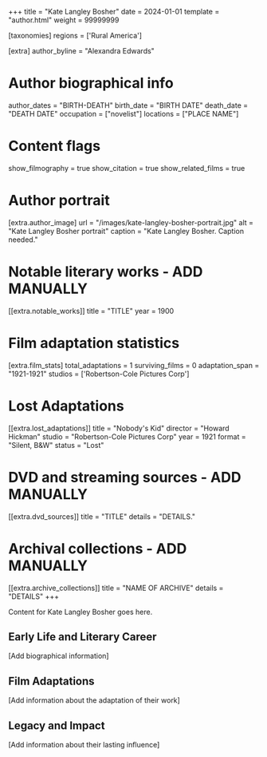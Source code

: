 +++
title = "Kate Langley Bosher"
date = 2024-01-01
template = "author.html"
weight = 99999999

[taxonomies]
regions = ['Rural America']

[extra]
author_byline = "Alexandra Edwards"

# Author biographical info
author_dates = "BIRTH-DEATH"
birth_date = "BIRTH DATE"
death_date = "DEATH DATE"
occupation = ["novelist"]
locations = ["PLACE NAME"]

# Content flags
show_filmography = true
show_citation = true
show_related_films = true

# Author portrait
[extra.author_image]
url = "/images/kate-langley-bosher-portrait.jpg"
alt = "Kate Langley Bosher portrait"
caption = "Kate Langley Bosher. Caption needed."

# Notable literary works - ADD MANUALLY
[[extra.notable_works]]
title = "TITLE"
year = 1900

# Film adaptation statistics
[extra.film_stats]
total_adaptations = 1
surviving_films = 0
adaptation_span = "1921-1921"
studios = ['Robertson-Cole Pictures Corp']
# Lost Adaptations
[[extra.lost_adaptations]]
title = "Nobody's Kid"
director = "Howard Hickman"
studio = "Robertson-Cole Pictures Corp"
year = 1921
format = "Silent, B&W"
status = "Lost"


# DVD and streaming sources - ADD MANUALLY
[[extra.dvd_sources]]
title = "TITLE"
details = "DETAILS."

# Archival collections - ADD MANUALLY
[[extra.archive_collections]]
title = "NAME OF ARCHIVE"
details = "DETAILS"
+++

Content for Kate Langley Bosher goes here. 

## Early Life and Literary Career

[Add biographical information]

## Film Adaptations

[Add information about the adaptation of their work]

## Legacy and Impact

[Add information about their lasting influence]
